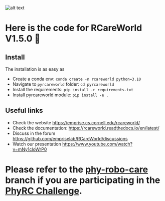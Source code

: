 ![alt text](rcareworld.png)
# Here is the code for RCareWorld V1.5.0 🦾
## Install
The installation is as easy as
- Create a conda env: `conda create -n rcareworld python=3.10`
- Navigate to `pyrcareworld` folder: `cd pyrcareworld`
- Install the requirements: `pip install -r requirements.txt`
- Install pyrcareworld module: `pip install -e .`
## Useful links
- Check the website https://emprise.cs.cornell.edu/rcareworld/
- Check the documentation: https://rcareworld.readthedocs.io/en/latest/
- Discuss in the forum https://github.com/empriselab/RCareWorld/discussions
- Watch our presentation https://www.youtube.com/watch?v=mNy1cloWrP0
# Please refer to the [phy-robo-care](https://github.com/empriselab/RCareWorld/tree/phy-robo-care) branch if you are participating in the [PhyRC Challenge](https://emprise.cs.cornell.edu/rcareworld/challenge/).

